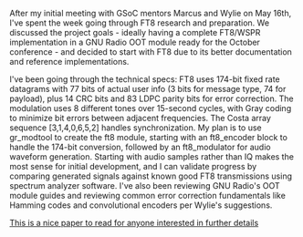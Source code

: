 After my initial meeting with GSoC mentors Marcus and Wylie on May 16th, I've spent the week going through FT8 research and preparation. We discussed the project goals - ideally having a complete FT8/WSPR implementation in a GNU Radio OOT module ready for the October conference - and decided to start with FT8 due to its better documentation and reference implementations.

I've been going through the technical specs: FT8 uses 174-bit fixed rate datagrams with 77 bits of actual user info (3 bits for message type, 74 for payload), plus 14 CRC bits and 83 LDPC parity bits for error correction. The modulation uses 8 different tones over 15-second cycles, with Gray coding to minimize bit errors between adjacent frequencies. The Costa array sequence [3,1,4,0,6,5,2] handles synchronization. My plan is to use gr_modtool to create the ft8 module, starting with an ft8_encoder block to handle the 174-bit conversion, followed by an ft8_modulator for audio waveform generation. Starting with audio samples rather than IQ makes the most sense for initial development, and I can validate progress by comparing generated signals against known good FT8 transmissions using spectrum analyzer software. I've also been reviewing GNU Radio's OOT module guides and reviewing common error correction fundamentals like Hamming codes and convolutional encoders per Wylie's suggestions.

[This is a nice paper to read for anyone interested in further details](https://wsjt.sourceforge.io/FT4_FT8_QEX.pdf)

